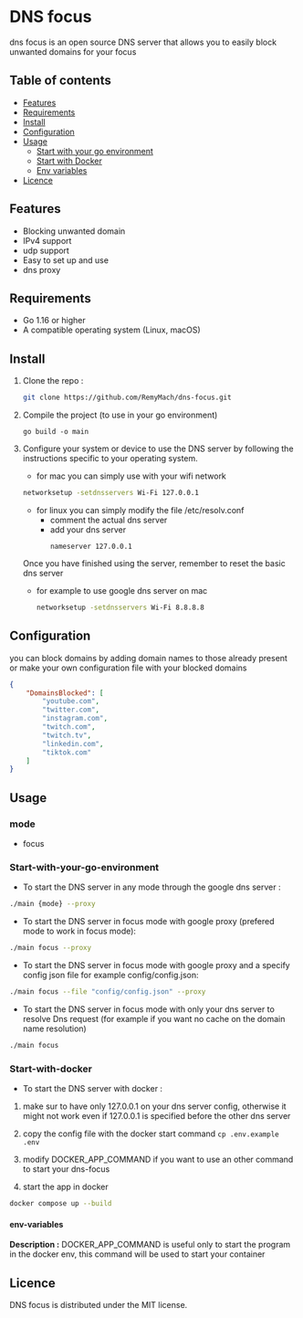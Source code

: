 # DNS focus

dns focus is an open source DNS server that allows you to easily block unwanted domains for your focus

## Table of contents

- [Features](#Features)
- [Requirements](#Requirements)
- [Install](#Install)
- [Configuration](#configuration)
- [Usage](#Usage)
    - [Start with your go environment](#Start-with-your-go-environment)
    - [Start with Docker](#Start-with-docker)
    - [Env variables](#env-variables)
- [Licence](#licence)

## Features

- Blocking unwanted domain
- IPv4 support
- udp support
- Easy to set up and use
- dns proxy

## Requirements

- Go 1.16 or higher
- A compatible operating system (Linux, macOS)

## Install

1. Clone the repo :

   ```bash
   git clone https://github.com/RemyMach/dns-focus.git
   ```


2. Compile the project (to use in your go environment)

    `go build -o main`

3. Configure your system or device to use the DNS server by following the instructions specific to your operating system.

    - for mac you can simply use with your wifi network
    ```bash
    networksetup -setdnsservers Wi-Fi 127.0.0.1
    ```

    - for linux you can simply modify the file /etc/resolv.conf
        - comment the actual dns server
        - add your dns server
            ```
            nameserver 127.0.0.1
            ```

    Once you have finished using the server, remember to reset the basic dns server
    - for example to use google dns server on mac
        ```bash
        networksetup -setdnsservers Wi-Fi 8.8.8.8
        ```



## Configuration

you can block domains by adding domain names to those already present or make your own configuration file with your blocked domains

```json
{
    "DomainsBlocked": [
        "youtube.com",
        "twitter.com",
        "instagram.com",
        "twitch.com",
        "twitch.tv",
        "linkedin.com",
        "tiktok.com"
    ]
}
```

## Usage

### mode
- focus

### Start-with-your-go-environment

- To start the DNS server in any mode through the google dns server :

```bash
./main {mode} --proxy
```

- To start the DNS server in focus mode with google proxy (prefered mode to work in focus mode):
```bash
./main focus --proxy
```

- To start the DNS server in focus mode with google proxy and a specify config json file for example config/config.json:
```bash
./main focus --file "config/config.json" --proxy
```

- To start the DNS server in focus mode with only your dns server to resolve Dns request (for example if you want no cache on the domain name resolution)
```bash
./main focus
```

### Start-with-docker
- To start the DNS server with docker :

1. make sur to have only 127.0.0.1 on your dns server config, otherwise it might not work even if 127.0.0.1 is specified before the other dns server

2. copy the config file with the docker start command `cp .env.example .env`

3. modify DOCKER_APP_COMMAND if you want to use an other command to start your dns-focus

4. start the app in docker
```sh
docker compose up --build
```

#### env-variables
**Description :** DOCKER_APP_COMMAND is useful only to start the program in the docker env, this command will be used to start your container

## Licence

DNS focus is distributed under the MIT license.